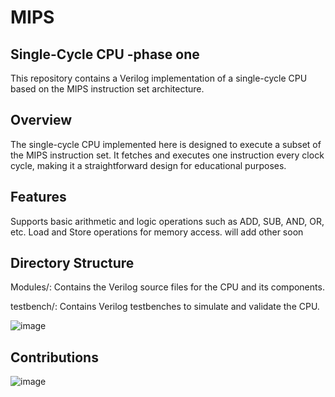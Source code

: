 # MIPS
## Single-Cycle CPU -phase one
This repository contains a Verilog implementation of a single-cycle CPU based on the MIPS instruction set architecture.

## Overview
The single-cycle CPU implemented here is designed to execute a subset of the MIPS instruction set. It fetches and executes one instruction every clock cycle, making it a straightforward design for educational purposes.

## Features
Supports basic arithmetic and logic operations such as ADD, SUB, AND, OR, etc.
Load and Store operations for memory access.
will add other soon 

## Directory Structure
Modules/: Contains the Verilog source files for the CPU and its components.

testbench/: Contains Verilog testbenches to simulate and validate the CPU.



![image](https://github.com/OmarAl-Saleh/MIPS/assets/76126298/ad0dab46-0e71-499a-8bd0-64a50b3d34bd)



## Contributions

![image](https://github.com/OmarAl-Saleh/MIPS/assets/76126298/80021f54-0f47-4891-960f-fc9527fb0bcb)

